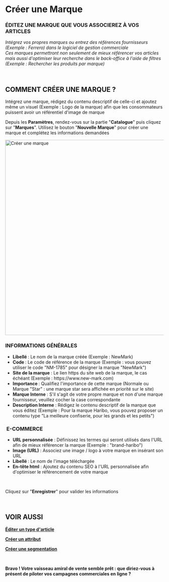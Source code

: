 # Créer une Marque


<h3 >&Eacute;DITEZ UNE MARQUE QUE VOUS ASSOCIEREZ &Agrave; VOS ARTICLES</h3>


<p><span ><em>Int&eacute;grez vos propres marques ou entrez des r&eacute;f&eacute;rences fournisseurs (<span >Exemple</span> : Ferrero) dans le logiciel de gestion commerciale</em></span><br /><span ><em>Ces marques permettront non seulement de mieux r&eacute;f&eacute;rencer vos articles mais aussi d'optimiser leur recherche dans le back-office &agrave; l'aide de filtres (<span >Exemple</span> : Rechercher les produits par marque)</em></span></p>
<p>&nbsp;</p>


<h2>COMMENT CR&Eacute;ER UNE MARQUE ?</h2>
<p>Int&eacute;grez une marque, r&eacute;digez du contenu descriptif de celle-ci et ajoutez m&ecirc;me un visuel (<span >Exemple</span> : Logo de la marque) afin que les consommateurs puissent avoir un r&eacute;f&eacute;rentiel d'image de marque</p>
<p>Depuis les <strong>Param&egrave;tres</strong>, rendez-vous sur la partie "<strong>Catalogue</strong>" puis cliquez sur "<strong>Marques</strong>". Utilisez le bouton "<strong>Nouvelle</strong> <strong>Marque</strong>" pour cr&eacute;er une marque et compl&eacute;tez les informations demand&eacute;es</p>


<p><img src="https://datasimplemente.blob.core.windows.net/aide/creer-marque.GIF" alt="Cr&eacute;er une marque" width="1100" height="619" /></p>


<h3>INFORMATIONS G&Eacute;N&Eacute;RALES</h3>
<ul >
<li><strong>Libell&eacute;&nbsp;</strong>: Le nom de la marque cr&eacute;&eacute;e (<span >Exemple</span> : NewMark)</li>
<li><strong>Code&nbsp;</strong>: Le code de r&eacute;f&eacute;rence de la marque (<span >Exemple</span> : vous pouvez utiliser le code "NM-1785" pour d&eacute;signer la marque "NewMark")</li>
<li><strong>Site de la marque</strong>&nbsp;: Le lien https du site web de la marque, le cas &eacute;ch&eacute;ant (<span >Exemple</span> : https://www.new-mark.com)</li>
<li><strong>Importance&nbsp;</strong>: Qualifiez l'importance de cette marque (Normale ou Marque "Star" : une marque star sera affich&eacute;e en priorit&eacute; sur le site)</li>
<li><strong>Marque&nbsp;Interne</strong>&nbsp;: S'il s'agit de votre propre marque et non d'une marque fournisseur, veuillez cocher la case correspondante</li>
<li><strong>Description&nbsp;Interne</strong>&nbsp;: R&eacute;digez le contenu descriptif de la marque que vous &eacute;ditez (<span >Exemple</span> : Pour la marque Haribo, vous pouvez proposer un contenu type "La meilleure confiserie, pour les grands et les petits")</li>
</ul>
<h3>&nbsp;E-COMMERCE</h3>
<ul >
<li><strong>URL&nbsp;personnalis&eacute;e</strong>&nbsp;: D&eacute;finissez les termes qui seront utilis&eacute;s dans l'URL afin de mieux r&eacute;f&eacute;rencer la marque (Exemple : "brand-haribo")</li>
<li><strong>Image&nbsp;(URL)</strong>&nbsp;: Associez une image / logo&nbsp;&agrave; votre marque en ins&eacute;rant son URL&nbsp;</li>
<li><strong>Libell&eacute;&nbsp;</strong>: Le nom de&nbsp;l'image t&eacute;l&eacute;charg&eacute;e&nbsp;</li>
<li><strong>En-t&ecirc;te html</strong>&nbsp;: Ajoutez du contenu SEO &agrave; l'URL personnalis&eacute;e afin d'optimiser le r&eacute;f&eacute;rencement de votre marque</li>
</ul>
<p>&nbsp;</p>
<p>Cliquez sur "<strong>Enregistrer</strong>" pour valider les informations</p>
<p>&nbsp;</p>


<h2>VOIR AUSSI</h2>
<p><span ><strong><a title="&Eacute;diter un type d'article" href="/fr-fr/start/vente-online/config-catalogue/edit-type-article.md">&Eacute;diter un type d'article</a></strong></span></p>
<p><span ><strong><a title="Cr&eacute;er un attribut" href="/fr-fr/start/vente-online/config-catalogue/creer-attribut.md">Cr&eacute;er un attribut</a></strong></span></p>
<p><span ><strong><a title="Cr&eacute;er une segmentation" href="/fr-fr/start/vente-online/config-catalogue/creer-segmentation.md">Cr&eacute;er une segmentation</a></strong></span></p>
<p>&nbsp;</p>
<p ><span ><strong>Bravo ! Votre vaisseau amiral de vente semble pr&ecirc;t : que diriez-vous &agrave; pr&eacute;sent de piloter vos campagnes commerciales en ligne ?</strong></span></p>

